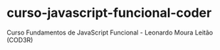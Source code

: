 # curso-javascript-funcional-coder
Curso Fundamentos de JavaScript Funcional - Leonardo Moura Leitão (COD3R)

